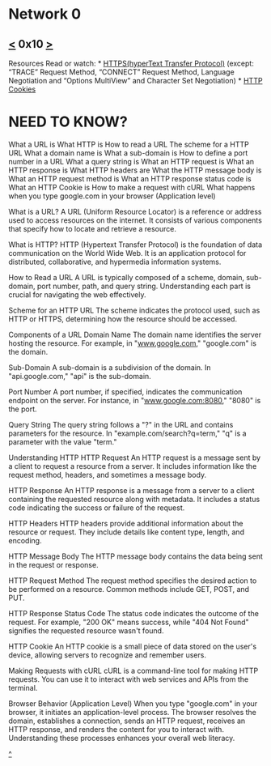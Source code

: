 # Network 0
[<](https://github.com/TheeKingZa/alx-higher_level_programming/tree/master/0x0F-python-object_relational_mapping/README.md) 0x10 [>]()
---

Resources
Read or watch:
    * [HTTPS(hyperText Transfer Protocol)](https://www3.ntu.edu.sg/home/ehchua/programming/webprogramming/HTTP_Basics.html) (except: “TRACE” Request Method, “CONNECT” Request Method, Language Negotiation and “Options MultiView” and Character Set Negotiation)
    * [HTTP Cookies](https://developer.mozilla.org/en-US/docs/Web/HTTP/Cookies)


# NEED TO KNOW?
What a URL is
What HTTP is
How to read a URL
The scheme for a HTTP URL
What a domain name is
What a sub-domain is
How to define a port number in a URL
What a query string is
What an HTTP request is
What an HTTP response is
What HTTP headers are
What the HTTP message body is
What an HTTP request method is
What an HTTP response status code is
What an HTTP Cookie is
How to make a request with cURL
What happens when you type google.com in your browser (Application level)

What is a URL?
A URL (Uniform Resource Locator) is a reference or address used to access resources on the internet. It consists of various components that specify how to locate and retrieve a resource.

What is HTTP?
HTTP (Hypertext Transfer Protocol) is the foundation of data communication on the World Wide Web. It is an application protocol for distributed, collaborative, and hypermedia information systems.

How to Read a URL
A URL is typically composed of a scheme, domain, sub-domain, port number, path, and query string. Understanding each part is crucial for navigating the web effectively.

Scheme for an HTTP URL
The scheme indicates the protocol used, such as HTTP or HTTPS, determining how the resource should be accessed.

Components of a URL
Domain Name
The domain name identifies the server hosting the resource. For example, in "www.google.com," "google.com" is the domain.

Sub-Domain
A sub-domain is a subdivision of the domain. In "api.google.com," "api" is the sub-domain.

Port Number
A port number, if specified, indicates the communication endpoint on the server. For instance, in "www.google.com:8080," "8080" is the port.

Query String
The query string follows a "?" in the URL and contains parameters for the resource. In "example.com/search?q=term," "q" is a parameter with the value "term."

Understanding HTTP
HTTP Request
An HTTP request is a message sent by a client to request a resource from a server. It includes information like the request method, headers, and sometimes a message body.

HTTP Response
An HTTP response is a message from a server to a client containing the requested resource along with metadata. It includes a status code indicating the success or failure of the request.

HTTP Headers
HTTP headers provide additional information about the resource or request. They include details like content type, length, and encoding.

HTTP Message Body
The HTTP message body contains the data being sent in the request or response.

HTTP Request Method
The request method specifies the desired action to be performed on a resource. Common methods include GET, POST, and PUT.

HTTP Response Status Code
The status code indicates the outcome of the request. For example, "200 OK" means success, while "404 Not Found" signifies the requested resource wasn't found.

HTTP Cookie
An HTTP cookie is a small piece of data stored on the user's device, allowing servers to recognize and remember users.

Making Requests with cURL
cURL is a command-line tool for making HTTP requests. You can use it to interact with web services and APIs from the terminal.

Browser Behavior (Application Level)
When you type "google.com" in your browser, it initiates an application-level process. The browser resolves the domain, establishes a connection, sends an HTTP request, receives an HTTP response, and renders the content for you to interact with. Understanding these processes enhances your overall web literacy.

[^](#need-to-know)

